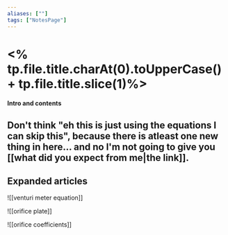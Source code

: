 ```yaml
---
aliases: [""]
tags: ["NotesPage"]
---
```


# <% tp.file.title.charAt(0).toUpperCase() + tp.file.title.slice(1)%>

#### Intro and contents
Don't think "eh this is just using the equations I can skip this", because there is atleast one new thing in here... and no I'm not going to give you [[what did you expect from me|the link]].
- 


## Expanded articles

![[venturi meter equation]]

![[orifice plate]]

![[orifice coefficients]]
